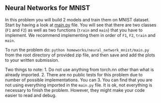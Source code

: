 ## Neural Networks for MNIST
In this problem you will build 2 models and train them on MNIST dataset.
Start by having a look at [main.py](./main.py) file.
You will see that there are two classes (`F1` and `F2`) as well as two functions (`train` and `main`) that you have to implement.
We recommend implementing them in order of `F1`, `F2`, `train` and `main`.

To run the problem do: `python homeworks/neural_network_mnist/main.py` from the root directory of provided zip file, and then save and add the plots to your written submission.

Two things to note:
    1. Do not use anything from torch.nn other than what is already imported.
    2. There are no public tests for this problem due to number of possible implementations.
        You can
    3. You can find that you are not using everything imported in the `main.py` file.
        It is ok, not everything is necessary to finish the problem.
        However, they might make your code easier to read and debug.
